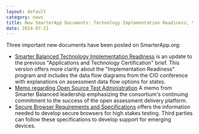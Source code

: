 ```yaml
---
layout: default
category: news
title: New SmarterApp Documents: Technology Implementation Readiness, Secure Browser Specifications, and Open Source Test Administration
date: 2014-07-21
---
```

Three important new documents have been posted on SmarterApp.org:
- [Smarter Balanced Technology Implementation Readiness](http://www.smarterapp.org/spec/2014/07/21/specs-TechImplementationReadiness.html) is an update to the previous "Applications and Technology Certification" brief. This version offers more clarity about the "Implementation Readiness" program and includes the data flow diagrams from the CIO conference with explanations on assessment data flow options for states.
- [Memo regarding Open Source Test Administration](http://www.smarterapp.org/spec/2014/07/14/specs-OpenSourceProposition.html) A memo from Smarter Balanced leadership emphasizing the consortium's continuing commitment to the success of the open assessment delivery platform.
- [Secure Browser Requirements and Specifications](http://www.smarterapp.org/spec/2014/07/18/specs-SecureBrowserSpecification.html) offers the information needed to develop secure browsers for high stakes testing. Third parties can follow these specifications to develop support for emerging devices.
